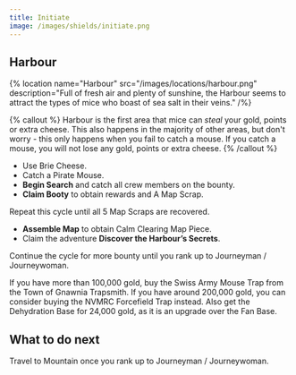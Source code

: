 ```yaml
---
title: Initiate
image: /images/shields/initiate.png
---
```


## Harbour

{% location
 name="Harbour"
 src="/images/locations/harbour.png"
 description="Full of fresh air and plenty of sunshine, the Harbour seems to attract the types of mice who boast of sea salt in their veins."
/%}

{% callout %}
Harbour is the first area that mice can _steal_ your gold, points or extra cheese. This also happens in the majority of other areas, but don't worry - this only happens when you fail to catch a mouse. If you catch a mouse, you will not lose any gold, points or extra cheese.
{% /callout %}

- Use Brie Cheese.
- Catch a Pirate Mouse.
- **Begin Search** and catch all crew members on the bounty.
- **Claim Booty** to obtain rewards and A Map Scrap.

Repeat this cycle until all 5 Map Scraps are recovered.

- **Assemble Map** to obtain Calm Clearing Map Piece.
- Claim the adventure **Discover the Harbour’s Secrets**.

Continue the cycle for more bounty until you rank up to Journeyman / Journeywoman.

If you have more than 100,000 gold, buy the Swiss Army Mouse Trap from the Town of Gnawnia Trapsmith. If you have around 200,000 gold, you can consider buying the NVMRC Forcefield Trap instead. Also get the Dehydration Base for 24,000 gold, as it is an upgrade over the Fan Base.

## What to do next

Travel to Mountain once you rank up to Journeyman / Journeywoman.
